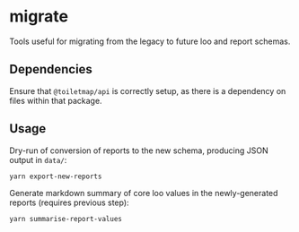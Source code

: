 # migrate

Tools useful for migrating from the legacy to future loo and report schemas.

## Dependencies

Ensure that `@toiletmap/api` is correctly setup, as there is a dependency
on files within that package.

## Usage

Dry-run of conversion of reports to the new schema, producing JSON output in `data/`:

```bash
yarn export-new-reports
```

Generate markdown summary of core loo values in the newly-generated reports (requires previous step):

```bash
yarn summarise-report-values
```
